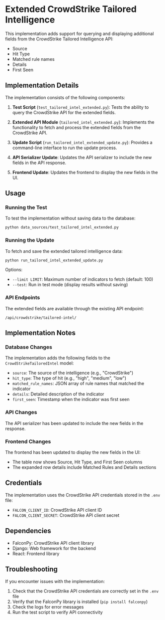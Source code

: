 # Extended CrowdStrike Tailored Intelligence

This implementation adds support for querying and displaying additional fields from the CrowdStrike Tailored Intelligence API:

- Source
- Hit Type
- Matched rule names
- Details
- First Seen

## Implementation Details

The implementation consists of the following components:

1. **Test Script** (`test_tailored_intel_extended.py`): Tests the ability to query the CrowdStrike API for the extended fields.

2. **Extended API Module** (`tailored_intel_extended.py`): Implements the functionality to fetch and process the extended fields from the CrowdStrike API.

3. **Update Script** (`run_tailored_intel_extended_update.py`): Provides a command-line interface to run the update process.

4. **API Serializer Update**: Updates the API serializer to include the new fields in the API response.

5. **Frontend Update**: Updates the frontend to display the new fields in the UI.

## Usage

### Running the Test

To test the implementation without saving data to the database:

```bash
python data_sources/test_tailored_intel_extended.py
```

### Running the Update

To fetch and save the extended tailored intelligence data:

```bash
python run_tailored_intel_extended_update.py
```

Options:
- `--limit LIMIT`: Maximum number of indicators to fetch (default: 100)
- `--test`: Run in test mode (display results without saving)

### API Endpoints

The extended fields are available through the existing API endpoint:

```
/api/crowdstrike/tailored-intel/
```

## Implementation Notes

### Database Changes

The implementation adds the following fields to the `CrowdStrikeTailoredIntel` model:

- `source`: The source of the intelligence (e.g., "CrowdStrike")
- `hit_type`: The type of hit (e.g., "high", "medium", "low")
- `matched_rule_names`: JSON array of rule names that matched the indicator
- `details`: Detailed description of the indicator
- `first_seen`: Timestamp when the indicator was first seen

### API Changes

The API serializer has been updated to include the new fields in the response.

### Frontend Changes

The frontend has been updated to display the new fields in the UI:

- The table now shows Source, Hit Type, and First Seen columns
- The expanded row details include Matched Rules and Details sections

## Credentials

The implementation uses the CrowdStrike API credentials stored in the `.env` file:

- `FALCON_CLIENT_ID`: CrowdStrike API client ID
- `FALCON_CLIENT_SECRET`: CrowdStrike API client secret

## Dependencies

- FalconPy: CrowdStrike API client library
- Django: Web framework for the backend
- React: Frontend library

## Troubleshooting

If you encounter issues with the implementation:

1. Check that the CrowdStrike API credentials are correctly set in the `.env` file
2. Verify that the FalconPy library is installed (`pip install falconpy`)
3. Check the logs for error messages
4. Run the test script to verify API connectivity 